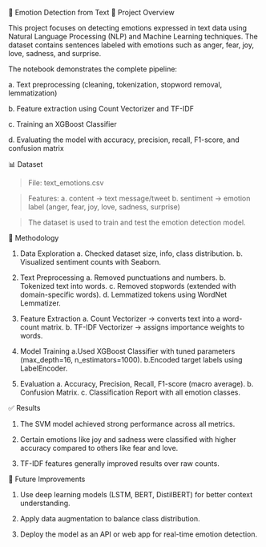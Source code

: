 📌 Emotion Detection from Text
📖 Project Overview

This project focuses on detecting emotions expressed in text data using Natural Language Processing (NLP) and Machine Learning techniques. The dataset contains sentences labeled with emotions such as anger, fear, joy, love, sadness, and surprise.

The notebook demonstrates the complete pipeline:

  a. Text preprocessing (cleaning, tokenization, stopword removal, lemmatization)
  
  b. Feature extraction using Count Vectorizer and TF-IDF
  
  c. Training an XGBoost Classifier
  
  d. Evaluating the model with accuracy, precision, recall, F1-score, and confusion matrix

📊 Dataset

  > File: text_emotions.csv

  > Features:
    a. content → text message/tweet
    b. sentiment → emotion label (anger, fear, joy, love, sadness, surprise)

  > The dataset is used to train and test the emotion detection model.

🔧 Methodology

1. Data Exploration
  a. Checked dataset size, info, class distribution.
  b. Visualized sentiment counts with Seaborn.

2. Text Preprocessing
  a. Removed punctuations and numbers.
  b. Tokenized text into words.
  c. Removed stopwords (extended with domain-specific words).
  d. Lemmatized tokens using WordNet Lemmatizer.

3. Feature Extraction
  a. Count Vectorizer → converts text into a word-count matrix.
  b. TF-IDF Vectorizer → assigns importance weights to words.

4. Model Training
  a.Used XGBoost Classifier with tuned parameters (max_depth=16, n_estimators=1000).
  b.Encoded target labels using LabelEncoder.

5. Evaluation
  a. Accuracy, Precision, Recall, F1-score (macro average).
  b. Confusion Matrix.
  c. Classification Report with all emotion classes.

✅ Results

1. The SVM model achieved strong performance across all metrics.

2. Certain emotions like joy and sadness were classified with higher accuracy compared to others like fear and love.

3. TF-IDF features generally improved results over raw counts.

🔮 Future Improvements

1. Use deep learning models (LSTM, BERT, DistilBERT) for better context understanding.

2. Apply data augmentation to balance class distribution.

3. Deploy the model as an API or web app for real-time emotion detection.
